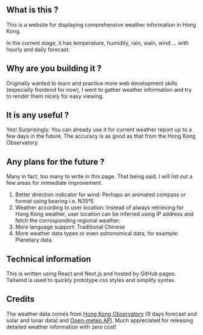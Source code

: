 ## What is this ?
This is a website for displaying comprehensive weather information in Hong Kong.

In the current stage, it has temperature, humidity, rain, wain, wind ... with hourly and daily forecast.

## Why are you building it ?
Originally wanted to learn and practice more web development skills (especially frontend for now), I went to gather weather information and try to render them nicely for easy viewing.

## It is any useful ?
Yes! Surprisingly. You can already use it for current weather report up to a few days in the future. The accuracy is as good as that from the Hong Kong Observatory.

## Any plans for the future ?
Many in fact, too many to write in this page. That being said, I will list out a few areas for immediate improvement.
1. Better direction indicator for wind: Perhaps an animated compass or format using bearing i.e. N35ºE
2. Weather according to user location: Instead of always retrieving for Hong Kong weather, user location can be inferred using IP address and fetch the corrosponding regional weather.
3. More language support: Traditional Chinese
4. More weather data types or even astronomical data, for example: Planetary data.

## Technical information
This is written using React and Next.js and hosted by GitHub pages. Tailwind is used to quickly prototype css styles and simplify syntax.

## Credits
The weather data comes from [Hong Kong Observatory](https://www.hko.gov.hk/en/weatherAPI/doc/files/HKO_Open_Data_API_Documentation.pdf) (9 days forecast and solar and lunar data) and [Open-meteo API](https://open-meteo.com/). Much appreciated for releasing detailed weather information with zero cost!
